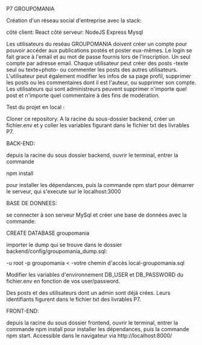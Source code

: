 P7 GROUPOMANIA

Création d'un réseau social d'entreprise avec la stack:

côté client:
	React
côté serveur:
	NodeJS
	Express
	Mysql

Les utilisateurs du reséau GROUPOMANIA doivent créer un compte pour pouvoir accéder aux publications postés et poster eux-mêmes. Le login se fait grace à l'email et au mot de passe fournis lors de l'inscription. Un seul compte par adresse email.
Chaque utilisateur peut créer des posts -texte seul ou texte+photo- ou commenter les posts des autres utilisateurs. 
L'utilisateur peut également modifier les infos de sa page profil, supprimer les posts ou les commentaires dont il est l'auteur, ou supprimer son compte.
Les utilisateurs qui sont administreurs peuvent supprimer n'importe quel post et n'importe quel commentaire à des fins de modération.

Test du projet en local :

Cloner ce repository. A la racine du sous-dossier backend, créer un fichier.env et y coller les variables figurant dans le fichier txt des livrables P7.

BACK-END:

depuis la racine du sous dossier backend, ouvrir le terminal, entrer la commande

npm install

pour installer les dépendances, puis la commande npm start pour démarrer le serveur, qui s'execute sur le localhost:3000

BASE DE DONNEES:

se connecter à son serveur MySql et créer une base de données avec la commande:

CREATE DATABASE groupomania

importer le dump qui se trouve dans le dossier backend/config/groupomania_dump.sql:

-u root -p groupomania < -votre chemin d'accès local-groupomania.sql

Modifier les variables d'environnement DB_USER et DB_PASSWORD du fichier.env en fonction de vos user/password.

Des posts et des utilisateurs dont un admin sont déjà crées. Leurs identifiants figurent dans le fichier txt des livrables P7.

FRONT-END:

depuis la racine du sous dossier frontend, ouvrir le terminal, entrer la commande
npm install pour installer les dépendances, puis la commande npm start.
Accessible dans le navigateur via http://localhost:8000/
